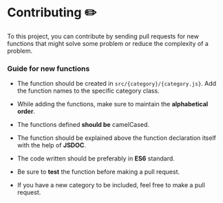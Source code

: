 # Contributing ✏️
 To this project, you can contribute by sending pull requests for new functions that might solve some problem or reduce the complexity of a problem.

### Guide for new functions
 
-  The function should be created in <code>src/{category}/{category.js}</code>. Add the function names to the specific category class.

- While adding the functions, make sure to maintain the **alphabetical order**.

- The functions defined **should be** camelCased.

- The function should be explained above the function declaration itself with the help of **JSDOC**. 

- The code written should be preferably in **ES6** standard.

- Be sure to **test** the function before making a pull request. 

- If you have a new category to be included, feel free to make a pull request. 

